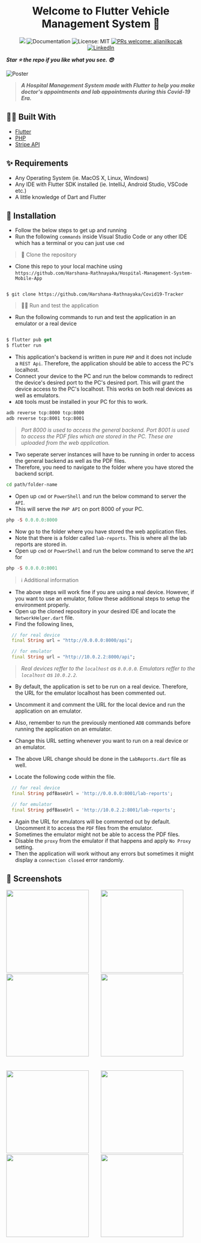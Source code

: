 <h1 align="center">Welcome to Flutter Vehicle Management System 👋</h1>

<p align="center">
  <img src="https://img.shields.io/badge/version-1.0.0.-blue.svg?cacheSeconds=2592000" />
  <a>
    <img alt="Documentation" src="https://img.shields.io/badge/documentation-yes-brightgreen.svg" target="_blank" />
  </a>
  <a>
    <img alt="License: MIT" src="https://img.shields.io/badge/License-MIT-yellow.svg" target="_blank" />
  </a>
  <a href="http://makeapullrequest.com">
    <img alt="PRs welcome: alianilkocak" src="https://img.shields.io/badge/PRs-welcome-brightgreen.svg" target="_blank" />
  </a>
  <a href="https://linkedin.com/in/harshana-rathnayaka">
  <img alt="LinkedIn" src="https://img.shields.io/badge/-LinkedIn-black.svg?&logo=linkedin&colorB=555" />
  </a>
</p>

***Star ⭐ the repo if you like what you see. 😎***

<img alt="Poster" src="assets/screenshots/poster.jpg" />

> ***A Hospital Management System made with Flutter to help you make doctor's appointments and lab appointments during this Covid-19 Era.***

## 👷‍♂️ Built With

* [Flutter](https://flutter.dev)
* [PHP](https://www.php.net/)
* [Stripe API](https://stripe.com/en-gb-us)

## ✨ Requirements
* Any Operating System (ie. MacOS X, Linux, Windows)
* Any IDE with Flutter SDK installed (ie. IntelliJ, Android Studio, VSCode etc.)
* A little knowledge of Dart and Flutter

## 🔨 Installation
- Follow the below steps to get up and running
- Run the following `commands` inside Visual Studio Code or any other IDE which has a terminal or you can just use `cmd`

> 👯 Clone the repository

- Clone this repo to your local machine using `https://github.com/Harshana-Rathnayaka/Hospital-Management-System-Mobile-App`

```shell

$ git clone https://github.com/Harshana-Rathnayaka/Covid19-Tracker

```

> 🏃‍♂️ Run and test the application
- Run the following commands to run and test the application in an emulator or a real device

```dart

$ flutter pub get
$ flutter run

```

- This application's backend is written in pure `PHP` and it does not include a `REST Api`. Therefore, the application should be able to access the PC's localhost.
- Connect your device to the PC and run the below commands to redirect the device's desired port to the PC's desired port. This will grant the device access to the PC's localhost. This works on both real devices as well as emulators.
- `ADB` tools must be installed in your PC for this to work.

```bash
adb reverse tcp:8000 tcp:8000
adb reverse tcp:8001 tcp:8001
```
> *Port 8000 is used to access the general backend. Port 8001 is used to access the PDF files which are stored in the PC. These are uploaded from the web application.*

- Two seperate server instances will have to be running in order to access the general backend as well as the PDF files.
- Therefore, you need to navigate to the folder where you have stored the backend script. 

```bash
cd path/folder-name
```

- Open up `cmd` or `PowerShell` and run the below command to server the `API`.
- This will serve the `PHP API` on port 8000 of your PC.

```php
php -S 0.0.0.0:8000
```

- Now go to the folder where you have stored the web application files. 
- Note that there is a folder called `lab-reports`. This is where all the lab reports are stored in.
- Open up `cmd` or `PowerShell` and run the below command to serve the `API` for 

```php
php -S 0.0.0.0:8001
```

> ℹ Additional information
- The above steps will work fine if you are using a real device. However, if you want to use an emulator, follow these additional steps to setup the environment properly.
- Open up the cloned repository in your desired IDE and locate the `NetworkHelper.dart` file.
- Find the following lines,

```dart
  // for real device
  final String url = "http://0.0.0.0:8000/api";

  // for emulator
  final String url = "http://10.0.2.2:8000/api";
```

> *Real devices reffer to the `localhost` as `0.0.0.0`. Emulators reffer to the `localhost` as `10.0.2.2`.*

- By default, the application is set to be run on a real device. Therefore, the URL for the emulator localhost has been commented out. 
- Uncomment it and comment the URL for the local device and run the application on an emulator.
- Also, remember to run the previously mentioned `ADB` commands before running the application on an emulator.
- Change this URL setting whenever you want to run on a real device or an emulator.

- The above URL change should be done in the `LabReports.dart` file as well.
- Locate the following code within the file.

```dart
  // for real device
  final String pdfBaseUrl = 'http://0.0.0.0:8001/lab-reports';

  // for emulator
  final String pdfBaseUrl = 'http://10.0.2.2:8001/lab-reports';
```

- Again the URL for emulators will be commented out by default. Uncomment it to access the `PDF` files from the emulator.
- Sometimes the emulator might not be able to access the PDF files.
- Disable the `proxy` from the emulator if that happens and apply `No Proxy` setting.
- Then the application will work without any errors but sometimes it might display a `connection closed` error randomly.


## 📸 Screenshots

<img src="assets/screenshots/1.png" width="220">&nbsp;&nbsp;&nbsp;&nbsp;&nbsp;&nbsp;&nbsp; <img src="assets/screenshots/2.png" width="220">&nbsp;&nbsp;&nbsp;&nbsp;&nbsp;&nbsp;&nbsp; <img src="assets/screenshots/3.png" width="220">&nbsp;&nbsp;&nbsp;&nbsp;&nbsp;&nbsp;&nbsp; <img src="assets/screenshots/4.png" width="220"> </br> </br> </br>
<img src="assets/screenshots/5.png" width="220">&nbsp;&nbsp;&nbsp;&nbsp;&nbsp;&nbsp;&nbsp; <img src="assets/screenshots/6.png" width="220">&nbsp;&nbsp;&nbsp;&nbsp;&nbsp;&nbsp;&nbsp; <img src="assets/screenshots/7.png" width="220">&nbsp;&nbsp;&nbsp;&nbsp;&nbsp;&nbsp;&nbsp; <img src="assets/screenshots/8.png" width="220"> 


